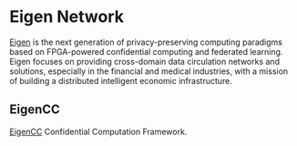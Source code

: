 # Eigen Network 

[Eigen](https://www.ieigen.com/) is the next generation of privacy-preserving computing paradigms based on FPGA-powered confidential computing and federated learning. Eigen focuses on providing cross-domain data circulation networks and solutions, especially in the financial and medical industries, with a mission of building a distributed intelligent economic infrastructure.

## EigenCC

[EigenCC](./cc) Confidential Computation Framework.
